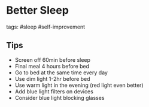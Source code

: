 # Better Sleep
tags: #sleep #self-improvement

## Tips

  * Screen off 60min before sleep
  * Final meal 4 hours before bed
  * Go to bed at the same time every day
  * Use dim light 1-2hr before bed
  * Use warm light in the evening (red light even better)
  * Add blue light filters on devices
  * Consider blue light blocking glasses
